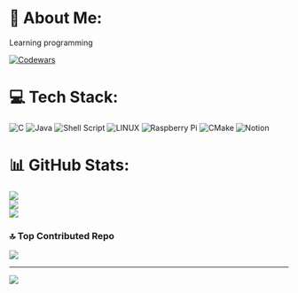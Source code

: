 # 💫 About Me:
Learning programming 

[![Codewars](https://www.codewars.com/users/pierrelgol/badges/large)](https://www.codewars.com/users/pierrelgol)

# 💻 Tech Stack:
![C](https://img.shields.io/badge/c-%2300599C.svg?style=for-the-badge&logo=c&logoColor=white) ![Java](https://img.shields.io/badge/java-%23ED8B00.svg?style=for-the-badge&logo=java&logoColor=white) ![Shell Script](https://img.shields.io/badge/shell_script-%23121011.svg?style=for-the-badge&logo=gnu-bash&logoColor=white) ![LINUX](https://img.shields.io/badge/Linux-FCC624?style=for-the-badge&logo=linux&logoColor=black) ![Raspberry Pi](https://img.shields.io/badge/-RaspberryPi-C51A4A?style=for-the-badge&logo=Raspberry-Pi) ![CMake](https://img.shields.io/badge/CMake-%23008FBA.svg?style=for-the-badge&logo=cmake&logoColor=white) ![Notion](https://img.shields.io/badge/Notion-%23000000.svg?style=for-the-badge&logo=notion&logoColor=white)
# 📊 GitHub Stats:
![](https://github-readme-stats.vercel.app/api?username=pierrelgol&theme=tokyonight&hide_border=false&include_all_commits=true&count_private=true)<br/>
![](https://github-readme-streak-stats.herokuapp.com/?user=pierrelgol&theme=tokyonight&hide_border=false)<br/>
![](https://github-readme-stats.vercel.app/api/top-langs/?username=pierrelgol&theme=tokyonight&hide_border=false&include_all_commits=true&count_private=true&layout=compact)

### 🔝 Top Contributed Repo
![](https://github-contributor-stats.vercel.app/api?username=pierrelgol&limit=5&theme=tokyonight&combine_all_yearly_contributions=true)

---
[![](https://visitcount.itsvg.in/api?id=pierrelgol&icon=0&color=0)](https://visitcount.itsvg.in)

<!-- Proudly created with GPRM ( https://gprm.itsvg.in ) -->
